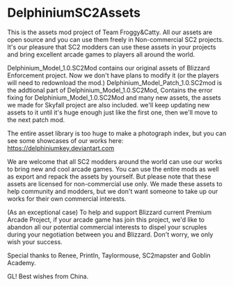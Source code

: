 # DelphiniumSC2Assets
This is the assets mod project of Team Froggy&Catty. 
All our assets are open source and you can use them freely in Non-commercial SC2 projects. It's our pleasure that SC2 modders can use these assets in your projects and bring excellent arcade games to players all around the world.

Delphinium_Model_1.0.SC2Mod contains our original assets of Blizzard Enforcement project. Now we don't have plans to modify it (or the players will need to redownload the mod.)
Delphinium_Model_Patch_1.0.SC2mod is the addtional part of Delphinium_Model_1.0.SC2Mod, Contains the error fixing for Delphinium_Model_1.0.SC2Mod and many new assets, the assets we made for Skyfall project are also included. we'll keep updating new assets to it until it's huge enough just like the first one, then we'll move to the next patch mod.

The entire asset library is too huge to make a photograph index, but you can see some showcases of our works here: https://delphiniumkey.deviantart.com

We are welcome that all SC2 modders around the world can use our works to bring new and cool arcade games. You can use the entire mods as well as export and repack the assets by yourself. But please note that these assets are licensed for non-commercial use only. We made these assets to help community and modders, but we don't want someone to take up our works for their own commercial interests.

(As an exceptional case) To help and support Blizzard current Premium Arcade Project, if your arcade game has join this project, we'd like to abandon all our potential commercial interests to dispel your scruples during your negotiation between you and Blizzard. Don't worry, we only wish your success.

Special thanks to Renee, PrintIn, Taylormouse, SC2mapster and Goblin Academy.

GL! Best wishes from China.
